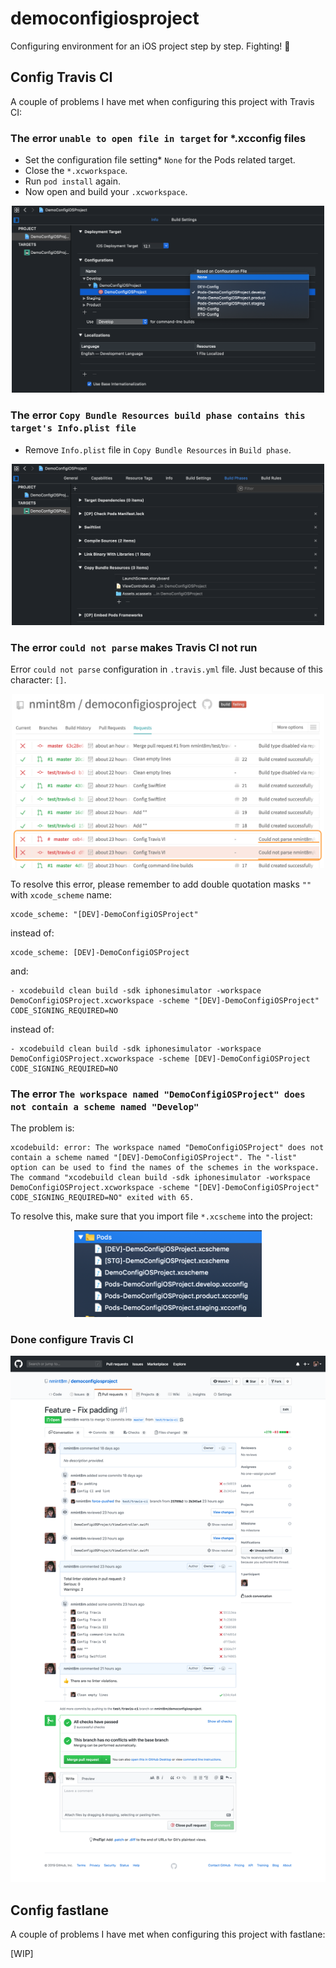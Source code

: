 # democonfigiosproject
Configuring environment for an iOS project step by step. Fighting! 🌟

## Config Travis CI

A couple of problems I have met when configuring this project with Travis CI:

### The error `unable to open file in target` for *.xcconfig files

- Set the configuration file setting* `None` for the Pods related target.
- Close the `*.xcworkspace`.
- Run `pod install` again.
- Now open and build your `.xcworkspace`.

<center>
	<img src="./Images/img-unable-to-open-file-in-target.png" width="500">
</center>

### The error `Copy Bundle Resources build phase contains this target's Info.plist file`

- Remove `Info.plist` file in `Copy Bundle Resources` in `Build phase`.

<center>
	<img src="./Images/img-remove-plist.png" width="500">
</center>

### The error `could not parse` makes Travis CI not run

Error `could not parse` configuration in `.travis.yml` file. Just because of this character: `[]`.

<center>
	<img src="./Images/img-could-not-parse.png" width="500">
</center>

To resolve this error, please remember to add double quotation masks `""` with `xcode_scheme` name:

```
xcode_scheme: "[DEV]-DemoConfigiOSProject"
```

instead of:

```
xcode_scheme: [DEV]-DemoConfigiOSProject
```

and:

```
- xcodebuild clean build -sdk iphonesimulator -workspace DemoConfigiOSProject.xcworkspace -scheme "[DEV]-DemoConfigiOSProject" CODE_SIGNING_REQUIRED=NO
```

instead of:

```
- xcodebuild clean build -sdk iphonesimulator -workspace DemoConfigiOSProject.xcworkspace -scheme [DEV]-DemoConfigiOSProject CODE_SIGNING_REQUIRED=NO
```

### The error `The workspace named "DemoConfigiOSProject" does not contain a scheme named "Develop"`

The problem is:

```
xcodebuild: error: The workspace named "DemoConfigiOSProject" does not contain a scheme named "[DEV]-DemoConfigiOSProject". The "-list" option can be used to find the names of the schemes in the workspace.
The command "xcodebuild clean build -sdk iphonesimulator -workspace DemoConfigiOSProject.xcworkspace -scheme "[DEV]-DemoConfigiOSProject" CODE_SIGNING_REQUIRED=NO" exited with 65.
```

To resolve this, make sure that you import file `*.xcscheme` into the project:

<center>
	<img src="./Images/img-import-xcscheme.png" width="300">
</center>

### Done configure Travis CI

<center>
	<img src="./Images/img-config-travis-ci.png" width="600">
</center>

## Config fastlane

A couple of problems I have met when configuring this project with fastlane:

[WIP]